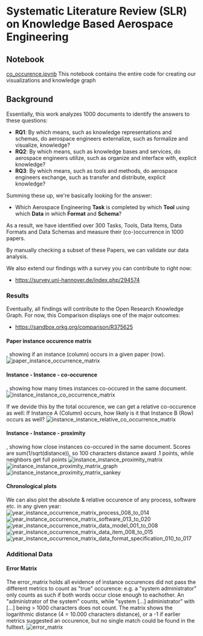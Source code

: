 # Systematic Literature Review (SLR) on Knowledge Based Aerospace Engineering

## Notebook
[co_occurence.ipynb](co_occurence.ipynb)
This notebook contains the entire code for creating our visualizations and knowledge graph

## Background
Essentially, this work analyzes 1000 documents to identify the answers to these questions:

- **RQ1**: By which means, such as knowledge representations and schemas, do aerospace engineers externalize, such as formalize and visualize, knowledge?
- **RQ2**: By which means, such as knowledge bases and services, do aerospace engineers utilize, such as organize and interface with, explicit knowledge?
- **RQ3**: By which means, such as tools and methods, do aerospace engineers exchange, such as transfer and distribute, explicit knowledge?

Summing these up, we're basically looking for the answer:

- Which Aerospace Engineering **Task** is completed by which **Tool** using which **Data** in which **Format** and **Schema**?

As a result, we have identified over 300 Tasks, Tools, Data Items, Data Formats and Data Schemas and measure their (co-)occurrence in 1000 papers.

By manually checking a subset of these Papers, we can validate our data analysis.

We also extend our findings with a survey you can contribute to right now:

- https://survey.uni-hannover.de/index.php/294574

### Results

Eventually, all findings will contribute to the Open Research Knowledge Graph. For now, this Comparison displays one of the major outcomes:
* https://sandbox.orkg.org/comparison/R375625

#### Paper instance occurence matrix
, showing if an instance (column) occurs in a given paper (row). 
![paper_instance_occurrence_matrix](<images/paper_instance_occurrence_matrix.png>)

#### Instance - Instance - co-occurence
, showing how many times instances co-occured in the same document.
![instance_instance_co_occurrence_matrix](<images/instance_instance_co_occurrence_matrix.png>)

If we devide this by the total occurence, we can get a relative co-occurence as well: If Instance A (Column) occurs, how likely is it that Instance B (Row) occurs as well?
![instance_instance_relative_co_occurrence_matrix](<images/instance_instance_relative_co_occurrence_matrix.png>)

#### Instance - Instance - proximity
, showing how close instances co-occured in the same document. Scores are sum(1/sqrt(distance)), so 100 characters distance award .1 points, while neighbors get full points 
![instance_instance_proximity_matrix](<images/instance_instance_proximity_matrix.png>)
![instance_instance_proximity_matrix_graph](<images/instance_instance_proximity_matrix_graph.png>)
![instance_instance_proximity_matrix_sankey](<images/instance_instance_proximity_matrix_sankey.png>)

#### Chronological plots
We can also plot the absolute & relative occurence of any process, software etc. in any given year:
![year_instance_occurrence_matrix_process_008_to_014](<images/year_instance_occurrence_matrix_process_008_to_014.png>)
![year_instance_occurrence_matrix_software_013_to_020](<images/year_instance_occurrence_matrix_software_013_to_020.png>)
![year_instance_occurrence_matrix_data_model_001_to_008](<images/year_instance_occurrence_matrix_data_model_001_to_008.png>)
![year_instance_occurrence_matrix_data_item_008_to_015](<images/year_instance_occurrence_matrix_data_item_008_to_015.png>)
![year_instance_occurrence_matrix_data_format_specification_010_to_017](<images/year_instance_occurrence_matrix_data_format_specification_010_to_017.png>)

### Additional Data

#### Error Matrix
The error_matrix holds all evidence of instance occurences did not pass the different metrics to count as "true" occurence: e.g. a "system administrator" only counts as such if both words occur close enough to eachother. An "administrator of the system" counts, while "system [...] administrator" with [...] being > 1000 characters does not count. The matrix shows the logarithmic distance (4 = 10.000 characters distance), or a -1 if earlier metrics suggested an occurence, but no single match could be found in the fulltext. 
![error_matrix](<images/error_matrix.png>)
